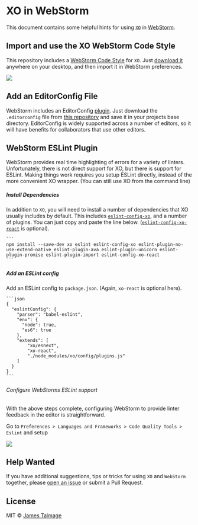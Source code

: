 # XO in WebStorm

This document contains some helpful hints for using [`XO`](https://github.com/sindresorhus/xo) in [WebStorm](https://www.jetbrains.com/webstorm/).

## Import and use the XO WebStorm Code Style

This repository includes a [WebStorm Code Style](https://raw.githubusercontent.com/jamestalmage/xo-with-webstorm/master/.editorconfig) for `XO`. Just [download it](https://raw.githubusercontent.com/jamestalmage/xo-with-webstorm/master/.editorconfig) anywhere on your desktop, and then import it in WebStorm preferences.

![](https://raw.githubusercontent.com/jamestalmage/xo-with-webstorm/master/images/import-code-style.png)

## Add an EditorConfig File

WebStorm includes an EditorConfig [plugin](https://plugins.jetbrains.com/plugin/7294-editorconfig). Just download the `.editorconfig` file from [this repository](https://raw.githubusercontent.com/jamestalmage/xo-with-webstorm/master/.editorconfig) and save it in your projects base directory. EditorConfig is widely supported across a number of editors, so it will have benefits for collaborators that use other editors.

## WebStorm ESLint Plugin

WebStorm provides real time highlighting of errors for a variety of linters. Unfortunately, there is not direct support for XO, but there is support for ESLint. Making things work requires you setup ESLint directly, instead of the more convenient XO wrapper. (You can still use XO from the command line)


##### Install Dependencies

In addition to `XO`, you will need to install a number of dependencies that XO usually includes by default. This includes [`eslint-config-xo`](https://github.com/sindresorhus/eslint-config-xo), and a number of plugins. You can just copy and paste the line below. ([`eslint-config-xo-react`](https://github.com/sindresorhus/eslint-config-xo-react) is optional).

    ```
    npm install --save-dev xo eslint eslint-config-xo eslint-plugin-no-use-extend-native eslint-plugin-ava eslint-plugin-unicorn eslint-plugin-promise eslint-plugin-import eslint-config-xo-react
    ```

##### Add an ESLint config

Add an ESLint config to `package.json`. (Again, `xo-react` is optional here).

    ```json
    {
      "eslintConfig": {
        "parser": "babel-eslint",
        "env": {
          "node": true,
          "es6": true
        },
        "extends": [
            "xo/esnext",
            "xo-react",
            "./node_modules/xo/config/plugins.js"
        ]
      }
    }
    ```

###### Configure WebStorms ESLint support

With the above steps complete, configuring WebStorm to provide linter feedback in the editor is straightforward.

Go to `Preferences > Languages and Frameworks > Code Quality Tools > Eslint` and setup 

![](https://raw.githubusercontent.com/jamestalmage/xo-with-webstorm/master/images/configure-eslint.png)

## Help Wanted

If you have additional suggestions, tips or tricks for using `XO` and `WebStorm` together, please [open an issue](https://github.com/jamestalmage/xo-with-webstorm/issues) or submit a Pull Request.

## License

MIT © [James Talmage](http://github.com/jamestalmage)
